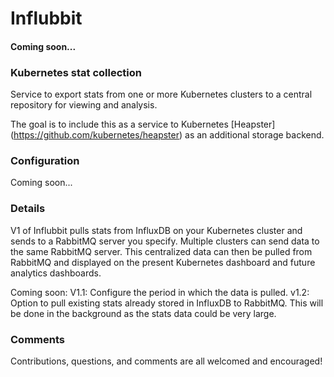 # Influbbit
#### Coming soon...

### Kubernetes stat collection 

Service to export stats from one or more Kubernetes clusters to a central repository for viewing and analysis. 

The goal is to include this as a service to Kubernetes [Heapster] (https://github.com/kubernetes/heapster) as an additional storage backend.  

### Configuration

Coming soon...

### Details

V1 of Influbbit pulls stats from InfluxDB on your Kubernetes cluster and sends to a RabbitMQ server you specify. Multiple clusters can send data to the same RabbitMQ server.
This centralized data can then be pulled from RabbitMQ and displayed on the present Kubernetes dashboard and future analytics dashboards.

Coming soon:
V1.1: Configure the period in which the data is pulled.
v1.2: Option to pull existing stats already stored in InfluxDB to RabbitMQ. This will be done in the background as the stats data could be very large. 

### Comments

Contributions, questions, and comments are all welcomed and encouraged!

